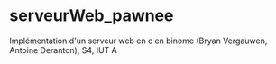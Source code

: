 # serveurWeb_pawnee
Implémentation d'un serveur web en c en binome (Bryan Vergauwen, Antoine Deranton), S4, IUT A

